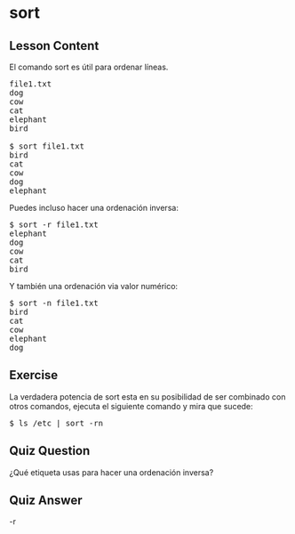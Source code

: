 # sort

## Lesson Content

El comando sort es útil para ordenar líneas.

<pre>
file1.txt
dog
cow
cat
elephant
bird

$ sort file1.txt
bird
cat
cow
dog
elephant
</pre>

Puedes incluso hacer una ordenación inversa:

<pre>$ sort -r file1.txt
elephant
dog
cow
cat
bird
</pre>

Y también una ordenación via valor numérico:

<pre>$ sort -n file1.txt
bird
cat
cow
elephant
dog
</pre>

## Exercise

La verdadera potencia de sort esta en su posibilidad de ser combinado con otros comandos, ejecuta el siguiente comando y mira que sucede:

<pre>$ ls /etc | sort -rn</pre>

## Quiz Question

¿Qué etiqueta usas para hacer una ordenación inversa?

## Quiz Answer

-r
